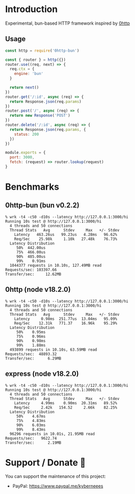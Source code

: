 # Introduction
Experimental, bun-based HTTP framework inspired by [0http](https://0http.21no.de/#/)

## Usage
```js
const http = require('0http-bun')

const { router } = http({})
router.use((req, next) => {
  req.ctx = {
    engine: 'bun'
  }

  return next()
})
router.get('/:id', async (req) => {
  return Response.json(req.params)
})
router.post('/', async (req) => {
  return new Response('POST')
})
router.delete('/:id', async (req) => {
  return Response.json(req.params, {
    status: 200
  })
})

module.exports = {
  port: 3000,
  fetch: (request) => router.lookup(request)
}
```
# Benchmarks
## 0http-bun (bun v0.2.2)
```
% wrk -t4 -c50 -d10s --latency http://127.0.0.1:3000/hi
Running 10s test @ http://127.0.0.1:3000/hi
  4 threads and 50 connections
  Thread Stats   Avg      Stdev     Max   +/- Stdev
    Latency   463.26us   99.23us   4.28ms   96.62%
    Req/Sec    25.98k     1.10k   27.48k    76.73%
  Latency Distribution
     50%  442.00us
     75%  466.00us
     90%  485.00us
     99%    0.91ms
  1044377 requests in 10.10s, 127.49MB read
Requests/sec: 103397.66
Transfer/sec:     12.62MB
```
## 0http (node v18.2.0)
```
% wrk -t4 -c50 -d10s --latency http://127.0.0.1:3000/hi
Running 10s test @ http://127.0.0.1:3000/hi
  4 threads and 50 connections
  Thread Stats   Avg      Stdev     Max   +/- Stdev
    Latency     0.98ms  251.77us  13.04ms   95.09%
    Req/Sec    12.31k   771.37    16.96k    95.29%
  Latency Distribution
     50%    0.95ms
     75%    0.96ms
     90%    0.98ms
     99%    1.88ms
  493899 requests in 10.10s, 63.59MB read
Requests/sec:  48893.32
Transfer/sec:      6.29MB
```
## express (node v18.2.0)
```
% wrk -t4 -c50 -d10s --latency http://127.0.0.1:3000/hi
Running 10s test @ http://127.0.0.1:3000/hi
  4 threads and 50 connections
  Thread Stats   Avg      Stdev     Max   +/- Stdev
    Latency     4.99ms    0.90ms  20.31ms   89.52%
    Req/Sec     2.42k   154.52     2.66k    82.25%
  Latency Distribution
     50%    4.67ms
     75%    4.83ms
     90%    6.03ms
     99%    8.43ms
  96296 requests in 10.01s, 21.95MB read
Requests/sec:   9622.74
Transfer/sec:      2.19MB
```
# Support / Donate 💚
You can support the maintenance of this project: 
- PayPal: https://www.paypal.me/kyberneees
